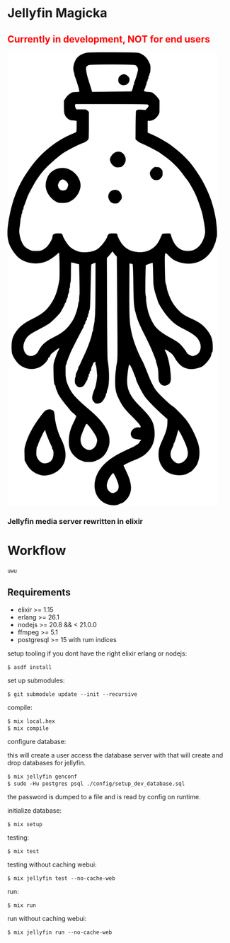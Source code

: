 # Jellyfin Magicka

## <span style='color: red;'> **Currently in development, NOT for end users** </span>

![logo by autismus maximus](logo.svg)

### Jellyfin media server rewritten in elixir

# Workflow

`uwu`

## Requirements

* elixir >= 1.15
* erlang >= 26.1
* nodejs >= 20.8 && < 21.0.0
* ffmpeg >= 5.1
* postgresql >= 15 with rum indices


setup tooling if you dont have the right elixir erlang or nodejs:

	$ asdf install

set up submodules:

	$ git submodule update --init --recursive

compile:

	$ mix local.hex
	$ mix compile

configure database:
	
this will create a user access the database server with that will create and drop databases for jellyfin.
		
	$ mix jellyfin genconf
    $ sudo -Hu postgres psql ./config/setup_dev_database.sql

the password is dumped to a file and is read by config on runtime.

	
initialize database:

	$ mix setup

testing:
	
	$ mix test
	
testing without caching webui:
	
	$ mix jellyfin test --no-cache-web

run:

	$ mix run

run without caching webui:

    $ mix jellyfin run --no-cache-web
